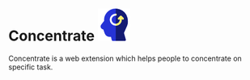 # Concentrate ![alt text](https://github.com/PatrickPrakash/Concentrate/blob/master/images/remember-64.png)

Concentrate is a web extension which helps people to concentrate on specific task.



